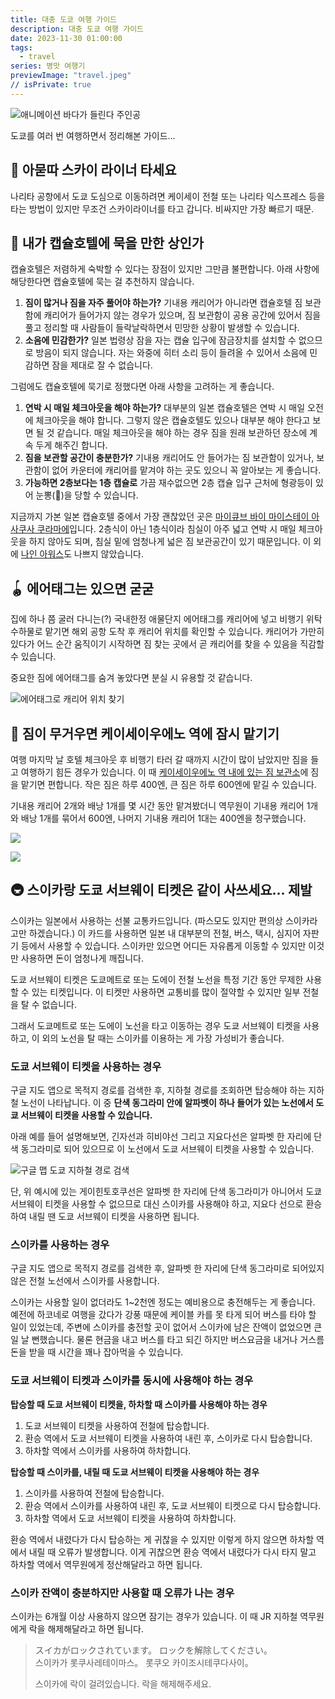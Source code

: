 ```yaml
---
title: 대충 도쿄 여행 가이드
description: 대충 도쿄 여행 가이드
date: 2023-11-30 01:00:00
tags:
  - travel
series: 병맛 여행기
previewImage: "travel.jpeg"
// isPrivate: true
---
```


![애니메이션 바다가 들린다 주인공](./images/2023-11-tokyo/OceanWaves_Airplane.jpeg)

도쿄를 여러 번 여행하면서 정리해본 가이드...


## 🚄 아묻따 스카이 라이너 타세요

나리타 공항에서 도쿄 도심으로 이동하려면 케이세이 전철 또는 나리타 익스프레스 등을 타는 방법이 있지만 무조건 스카이라이너를 타고 갑니다. 비싸지만 가장 빠르기 때문.


## 💊 내가 캡슐호텔에 묵을 만한 상인가

캡슐호텔은 저렴하게 숙박할 수 있다는 장점이 있지만 그만큼 불편합니다. 아래 사항에 해당한다면 캡슐호텔에 묵는 걸 추천하지 않습니다.

1. **짐이 많거나 짐을 자주 풀어야 하는가?** 기내용 캐리어가 아니라면 캡슐호텔 짐 보관함에 캐리어가 들어가지 않는 경우가 있으며, 짐 보관함이 공용 공간에 있어서 짐을 풀고 정리할 때 사람들이 들락날락하면서 민망한 상황이 발생할 수 있습니다.
2. **소음에 민감한가?** 일본 법령상 잠을 자는 캡슐 입구에 잠금장치를 설치할 수 없으므로 방음이 되지 않습니다. 자는 와중에 히터 소리 등이 들려올 수 있어서 소음에 민감하면 잠을 제대로 잘 수 없습니다.

그럼에도 캡슐호텔에 묵기로 정했다면 아래 사항을 고려하는 게 좋습니다.

1. **연박 시 매일 체크아웃을 해야 하는가?** 대부분의 일본 캡슐호텔은 연박 시 매일 오전에 체크아웃을 해야 합니다. 그렇지 않은 캡슐호텔도 있으나 대부분 해야 한다고 보면 될 것 같습니다. 매일 체크아웃을 해야 하는 경우 짐을 원래 보관하던 장소에 계속 두게 해주긴 합니다.
2. **짐을 보관할 공간이 충분한가?** 기내용 캐리어도 안 들어가는 짐 보관함이 있거나, 보관함이 없어 카운터에 캐리어를 맡겨야 하는 곳도 있으니 꼭 알아보는 게 좋습니다.
3. **가능하면 2층보다는 1층 캡슐로** 가끔 재수없으면 2층 캡슐 입구 근처에 형광등이 있어 눈뽕(🤩)을 당할 수 있습니다.

지금까지 가본 일본 캡슐호텔 중에서 가장 괜찮았던 곳은 [마이큐브 바이 마이스테이 아사쿠사 쿠라마에](https://goo.gl/maps/JnVFp1NrsfTiwrVx7)입니다. 2층식이 아닌 1층식이라 침실이 아주 넓고 연박 시 매일 체크아웃을 하지 않아도 되며, 침실 밑에 엄청나게 넓은 짐 보관공간이 있기 때문입니다. 이 외에 [나인 아워스](https://maps.app.goo.gl/6mUr97ZuPHaNYpqz9)도 나쁘지 않았습니다.


## 🪀 에어태그는 있으면 굳굳

집에 하나 쯤 굴러 다니는(?) 국내한정 애물단지 에어태그를 캐리어에 넣고 비행기 위탁 수하물로 맡기면 해외 공항 도착 후 캐리어 위치를 확인할 수 있습니다. 캐리어가 가만히 있다가 어느 순간 움직이기 시작하면 짐 찾는 곳에서 곧 캐리어를 찾을 수 있음을 직감할 수 있습니다.

중요한 짐에 에어태그를 숨겨 놓았다면 분실 시 유용할 것 같습니다.

![에어태그로 캐리어 위치 찾기](./2023-04-tokyo/images/Airtag_Location.jpg)


## 🧳 짐이 무거우면 케이세이우에노 역에 잠시 맡기기

여행 마지막 날 호텔 체크아웃 후 비행기 타러 갈 때까지 시간이 많이 남았지만 짐을 들고 여행하기 힘든 경우가 있습니다. 이 때 [케이세이우에노 역 내에 있는 짐 보관소](https://maps.app.goo.gl/1GxJGE3PK8pE7DtJ8)에 짐을 맡기면 편합니다. 작은 짐은 하루 400엔, 큰 짐은 하루 600엔에 맡길 수 있습니다.

기내용 캐리어 2개와 배낭 1개를 몇 시간 동안 맡겨봤더니 역무원이 기내용 캐리어 1개와 배낭 1개를 묶어서 600엔, 나머지 기내용 캐리어 1대는 400엔을 청구했습니다.

![](./images/2023-11-tokyo/20231125_105104_Keiseiueno_BaggageService.jpg)

![](./images/2023-11-tokyo/20231125_110453_Keiseiueno_BaggageService_Receipt.jpg)


## 🚇 스이카랑 도쿄 서브웨이 티켓은 같이 사쓰세요... 제발

스이카는 일본에서 사용하는 선불 교통카드입니다. (파스모도 있지만 편의상 스이카라고만 하겠습니다.) 이 카드를 사용하면 일본 내 대부분의 전철, 버스, 택시, 심지어 자판기 등에서 사용할 수 있습니다. 스이카만 있으면 어디든 자유롭게 이동할 수 있지만 이것만 사용하면 돈이 엄청나게 깨집니다.

도쿄 서브웨이 티켓은 도쿄메트로 또는 도에이 전철 노선을 특정 기간 동안 무제한 사용할 수 있는 티켓입니다. 이 티켓만 사용하면 교통비를 많이 절약할 수 있지만 일부 전철을 탈 수 없습니다.

그래서 도쿄메트로 또는 도에이 노선을 타고 이동하는 경우 도쿄 서브웨이 티켓을 사용하고, 이 외의 노선을 탈 때는 스이카를 이용하는 게 가장 가성비가 좋습니다.

### 도쿄 서브웨이 티켓을 사용하는 경우

구글 지도 앱으로 목적지 경로를 검색한 후, 지하철 경로를 조회하면 탑승해야 하는 지하철 노선이 나타납니다. 이 중 **단색 동그라미 안에 알파벳이 하나 들어가 있는 노선에서 도쿄 서브웨이 티켓을 사용할 수 있습니다.**

아래 예를 들어 설명해보면, 긴자선과 히비야선 그리고 지요다선은 알파벳 한 자리에 단색 동그라미로 되어 있으므로 이 노선에서 도쿄 서브웨이 티켓을 사용할 수 있습니다.

![구글 맵 도쿄 지하철 경로 검색](./2023-04-tokyo/images/GoogleMap_Subway_Search.JPG)

단, 위 예시에 있는 게이힌토호쿠선은 알파벳 한 자리에 단색 동그라미가 아니어서 도쿄 서브웨이 티켓을 사용할 수 없으므로 대신 스이카를 사용해야 하고, 지요다 선으로 환승하여 내릴 땐 도쿄 서브웨이 티켓을 사용하면 됩니다.

### 스이카를 사용하는 경우

구글 지도 앱으로 목적지 경로를 검색한 후, 알파벳 한 자리에 단색 동그라미로 되어있지 않은 전철 노선에서 스이카를 사용합니다.

스이카는 사용할 일이 없더라도 1~2천엔 정도는 예비용으로 충전해두는 게 좋습니다. 예전에 하코네로 여행을 갔다가 강풍 때문에 케이블 카를 못 타게 되어 버스를 타야 할 일이 있었는데, 주변에 스이카를 충전할 곳이 없어서 스이카에 남은 잔액이 없었으면 큰일 날 뻔했습니다. 물론 현금을 내고 버스를 타고 되긴 하지만 버스요금을 내거나 거스름돈을 받을 때 시간을 꽤나 잡아먹을 수 있습니다.

### 도쿄 서브웨이 티켓과 스이카를 동시에 사용해야 하는 경우

**탑승할 때 도쿄 서브웨이 티켓을, 하차할 때 스이카를 사용해야 하는 경우**
1. 도쿄 서브웨이 티켓을 사용하여 전철에 탑승합니다.
2. 환승 역에서 도쿄 서브웨이 티켓을 사용하여 내린 후, 스이카로 다시 탑승합니다.
3. 하차할 역에서 스이카를 사용하여 하차합니다.

**탑승할 때 스이카를, 내릴 때 도쿄 서브웨이 티켓을 사용해야 하는 경우**
1. 스이카를 사용하여 전철에 탑승합니다.
2. 환승 역에서 스이카를 사용하여 내린 후, 도쿄 서브웨이 티켓으로 다시 탑승합니다.
3. 하차할 역에서 도쿄 서브웨이 티켓을 사용하여 하차합니다.

환승 역에서 내렸다가 다시 탑승하는 게 귀찮을 수 있지만 이렇게 하지 않으면 하차할 역에서 내릴 때 오류가 발생합니다. 이게 귀찮으면 환승 역에서 내렸다가 다시 타지 말고 하차할 역에서 역무원에게 정산해달라고 하면 됩니다.

### 스이카 잔액이 충분하지만 사용할 때 오류가 나는 경우

스이카는 6개월 이상 사용하지 않으면 잠기는 경우가 있습니다. 이 때 JR 지하철 역무원에게 락을 해제해달라고 하면 됩니다.

> スイカがロックされています。 ロックを解除してください。<br/>
> 스이카가 롯쿠사레테이마스。 롯쿠오 카이조시테쿠다사이。
>
> 스이카에 락이 걸려있습니다. 락을 해제해주세요.